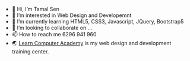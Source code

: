 - 👋 Hi, I’m Tamal Sen
- 👀 I’m interested in Web Design and Developemnt 
- 🌱 I’m currently learning HTML5, CSS3, Javascript, JQuery, Bootstrap5
- 💞️ I’m looking to collaborate on ...
- 📫 How to reach me 6296 941 960
- 🌏 [Learn Computer Academy](https://learncomputer.in) is my web design and development training center. 

<!---
tamallca2022/tamallca2022 is a ✨ special ✨ repository because its `README.md` (this file) appears on your GitHub profile.
You can click the Preview link to take a look at your changes.
--->
